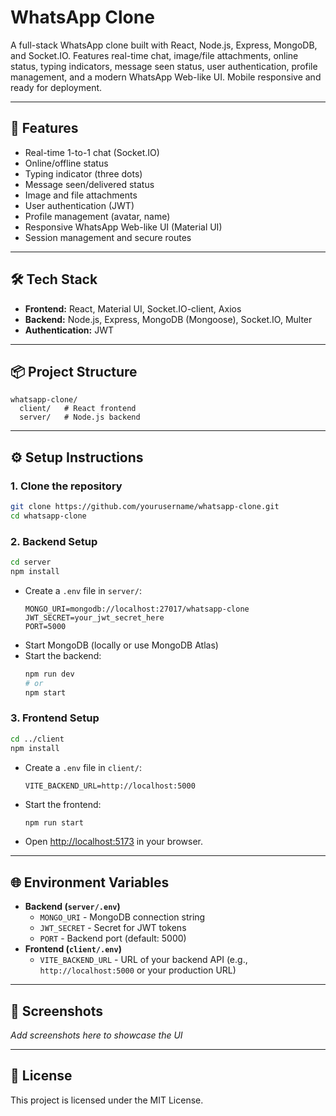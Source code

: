 # WhatsApp Clone

A full-stack WhatsApp clone built with React, Node.js, Express, MongoDB, and Socket.IO. Features real-time chat, image/file attachments, online status, typing indicators, message seen status, user authentication, profile management, and a modern WhatsApp Web-like UI. Mobile responsive and ready for deployment.

---

## 🚀 Features
- Real-time 1-to-1 chat (Socket.IO)
- Online/offline status
- Typing indicator (three dots)
- Message seen/delivered status
- Image and file attachments
- User authentication (JWT)
- Profile management (avatar, name)
- Responsive WhatsApp Web-like UI (Material UI)
- Session management and secure routes

---

## 🛠️ Tech Stack
- **Frontend:** React, Material UI, Socket.IO-client, Axios
- **Backend:** Node.js, Express, MongoDB (Mongoose), Socket.IO, Multer
- **Authentication:** JWT

---

## 📦 Project Structure
```
whatsapp-clone/
  client/   # React frontend
  server/   # Node.js backend
```

---

## ⚙️ Setup Instructions

### 1. Clone the repository
```bash
git clone https://github.com/yourusername/whatsapp-clone.git
cd whatsapp-clone
```

### 2. Backend Setup
```bash
cd server
npm install
```
- Create a `.env` file in `server/`:
  ```
  MONGO_URI=mongodb://localhost:27017/whatsapp-clone
  JWT_SECRET=your_jwt_secret_here
  PORT=5000
  ```
- Start MongoDB (locally or use MongoDB Atlas)
- Start the backend:
  ```bash
  npm run dev
  # or
  npm start
  ```

### 3. Frontend Setup
```bash
cd ../client
npm install
```
- Create a `.env` file in `client/`:
  ```
  VITE_BACKEND_URL=http://localhost:5000
  ```
- Start the frontend:
  ```bash
  npm run start
  ```
- Open [http://localhost:5173](http://localhost:5173) in your browser.

---

## 🌐 Environment Variables
- **Backend (`server/.env`)**
  - `MONGO_URI` - MongoDB connection string
  - `JWT_SECRET` - Secret for JWT tokens
  - `PORT` - Backend port (default: 5000)
- **Frontend (`client/.env`)**
  - `VITE_BACKEND_URL` - URL of your backend API (e.g., `http://localhost:5000` or your production URL)

---

## 📸 Screenshots
_Add screenshots here to showcase the UI_

---

## 📄 License
This project is licensed under the MIT License.
